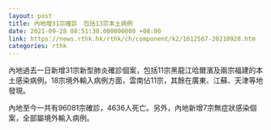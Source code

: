 ```yaml
---
layout: post
title: 內地增31宗確診　包括13宗本土病例
date: 2021-09-28 08:51:30.000000000 +08:00
link: https://news.rthk.hk/rthk/ch/component/k2/1612567-20210928.htm
categories: rthk
---
```


內地過去一日新增31宗新型肺炎確診個案，包括11宗黑龍江哈爾濱及兩宗福建的本土感染病例。18宗境外輸入病例方面，雲南佔11宗，其餘在廣東、江蘇、天津等地發現。

內地至今一共有96081宗確診，4636人死亡。另外，內地新增7宗無症狀感染個案，全部屬境外輸入病例。

